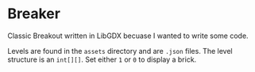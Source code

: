 # Breaker
  
Classic Breakout written in LibGDX becuase I wanted to write some code.

Levels are found in the `assets` directory and are `.json` files. The level structure is an `int[][]`. Set either `1` or `0` to display a brick.